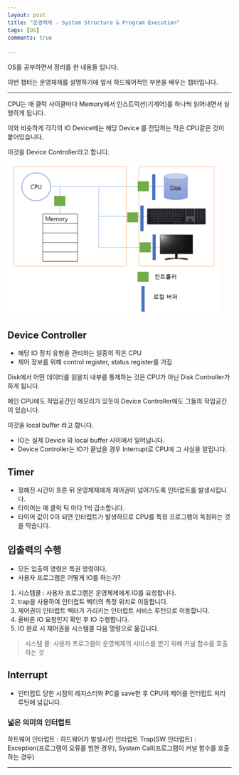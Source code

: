 ```yaml
---
layout: post
title: "운영체제 - System Structure & Program Execution"
tags: [OS]
comments: true

---
```


OS를 공부하면서 정리를 한 내용들 입니다.<br>

이번 챕터는 운영체제를 설명하기에 앞서 하드웨어적인 부분을 배우는 챕터입니다.

---

CPU는 매 클럭 사이클마다 Memory에서 인스트럭션(기계어)를 하나씩 읽어내면서 실행하게 됩니다.

이와 비슷하게 각각의 IO Device에는 해당 Device 를 전담하는 작은 CPU같은 것이 붙어있습니다.

이것을 Device Controller라고 합니다.

<img src= "https://raw.githubusercontent.com/junghyun100/junghyun100.github.io/master/images/%EC%BB%B4%ED%93%A8%ED%84%B0%EA%B5%AC%EC%A1%B0.PNG" width = 480px heigth = 350px>

## Device Controller

* 해당 IO 장치 유형을 관리하는 일종의 작은 CPU
* 제어 정보를 위해 control register, status register를 가짐

Disk에서 어떤 데이터를 읽을지 내부를 통제하는 것은 CPU가 아닌 Disk Controller가 하게 됩니다. 

메인 CPU에도 작업공간인 메모리가 있듯이 Device Controller에도 그들의 작업공간이 있습니다.

이것을  local buffer 라고 합니다. 

* IO는 실제 Device 와 local buffer 사이에서 일어납니다.
* Device Controller는 IO가 끝났을 경우 Interrupt로 CPU에 그 사실을 알립니다.

## Timer
* 정해진 시간이 흐른 뒤 운영체제에게 제어권이 넘어가도록 인터럽트를 발생시킵니다.
* 타이머는 매 클럭 틱 마다 1씩 감소합니다.
* 타이머 값이 0이 되면 인터럽트가 발생하므로 CPU를 특정 프로그램이 독점하는 것을 막습니다.

## 입출력의 수행
* 모든 입출력 명령은 특권 명령이다.
*  사용자 프로그램은 어떻게 IO를 하는가?

1. 시스템콜 : 사용자 프로그램은 운영체제에게 IO를 요청합니다.
2. trap을 사용하여 인터럽트 벡터의 특정 위치로 이동합니다.
3. 제어권이 인터럽트 벡터가 가리키는 인터럽트 서비스 루틴으로 이동합니다.
4. 올바른 IO 요청인지 확인 후 IO 수행합니다.
5. IO 완료 시 제어권을 시스템콜 다음 명령으로 옮깁니다. 

> 시스템 콜: 사용자 프로그램이 운영체제의 서비스를 받기 위해 커널 함수를 호출하는 것

## Interrupt
* 인터럽트 당한 시점의 레지스터와 PC를 save한 후 CPU의 제어를 인터럽트 처리 루틴에 넘깁니다.

### 넓은 의미의 인터럽트

하트웨어 인터럽트 : 하드웨어가 발생시킨 인터럽트
Trap(SW 인터럽트) : Exception(프로그램이 오류를 범한 경우), System Call(프로그램이 커널 함수를 호출하는 경우)


---
